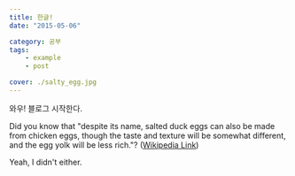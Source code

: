 ```yaml
---
title: 한글!
date: "2015-05-06"

category: 공부
tags:
    - example
    - post

cover: ./salty_egg.jpg
---
```


와우! 블로그 시작한다.

Did you know that "despite its name, salted duck eggs can also be made from
chicken eggs, though the taste and texture will be somewhat different, and the
egg yolk will be less rich."?
([Wikipedia Link](http://en.wikipedia.org/wiki/Salted_duck_egg))

Yeah, I didn't either.
